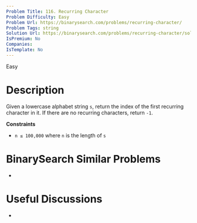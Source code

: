 ```yaml
---
Problem Title: 116. Recurring Character
Problem Difficulty: Easy
Problem Url: https://binarysearch.com/problems/recurring-character/
Problem Tags: string
Solution Url: https://binarysearch.com/problems/recurring-character/solutions/
IsPremium: No
Companies: 
IsTemplate: No
---
```


<span style="color: ;">Easy</span>

# Description

Given a lowercase alphabet string `s`, return the index of the first recurring character in it. If there are no recurring characters, return `-1`.

**Constraints**
- `n ≤ 100,000` where `n` is the length of `s`

# BinarySearch Similar Problems

- []()

# Useful Discussions

- []()

